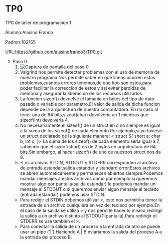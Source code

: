 # TP0
TP0 de taller de programacion 1

Alumno:Alasino Franco

Padron:102165

URL:https://github.com/alasinofranco3/TP0.git

1. Paso 0
    1. ![Captura de pantalla del paso 0](/home/franco/Imágenes/captura_paso0.jpg)
    1.  Valgrind nos permite detectar problemas con el uso de memoria de nuestro programa.Nos permite saber en que lineas ocurren estos problemas,cuantos errores tenemos,de que tipo son estos,para poder facilitar la correccion de estos y asi evitar perdidas de memoria y asegurar la liberacion de los recursos utilizados.
    1. La funcion sizeof() devuelve el tamanio en bytes del tipo de dato pasado o variable por parametro.El valor de salida de dicha funcion depende de la arquitectura de nuestra computadora. En mi caso al tener una de 64 bits,sizeof(char) devolveria un 1 mientras que sizeof(int) devolveria 4.
    1. No necesariamente,el sizeof() de un struct en c no siempre es igual a la suma de los sizeof() de cada elemento.Por ejemplo,si yo tuviese un struct declarado de la siguiente manera:
    < struct S{
    	short a;
    	char b;
    	int c;
    }>
    La suma de los sizeof() de cada elemento seria igual a 7, sabiendo que el sizeof(short) es de 2 bytes en arquitectura de 64 bits.Sin embargo, al hacer sizeof() de uno de nuestros struct nos da 8.
    1.  -Los archivos STDIN, STDOUT y STDERR corresponden al archivo de entrada estandar,salida estandar y standard error.Estos archivos se abren automaticamente y permanecen abiertos siempre.Podemos mandar mensajes a estos archivos como por ejemplo si queremos mostrar algo por pantalla(salida estandar) le podemos mandar un mensaje al STDOUT o si queremos enviar algun mensaje al teclado (entrada estandar) podemos usar STDIN.
    - Para redigir el STDIN debemos utilizar <, esto nos permitiria tomar la entrada de un archivo cualquiera en vez del teclado por ejemplo.En el caso de la salida se utiliza >  y nos permite hacer lo mismo,redirigir la salida a un archivo distinto al STDOUT(pantalla).Para redirigir el STDERR se usa tambien el >.
    - Para conectar la salida de un proceso a la entrada de otro se puede usar un pipe ('|').Haciendo A | B eviariamos la salida del proceso A a la entrada del proceso B.


